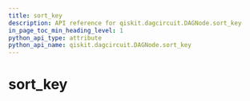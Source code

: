 ```yaml
---
title: sort_key
description: API reference for qiskit.dagcircuit.DAGNode.sort_key
in_page_toc_min_heading_level: 1
python_api_type: attribute
python_api_name: qiskit.dagcircuit.DAGNode.sort_key
---
```


# sort\_key

